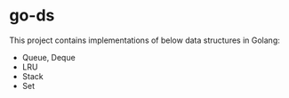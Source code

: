 # go-ds

This project contains implementations of below data structures in Golang:
 
- Queue, Deque
- LRU
- Stack
- Set
